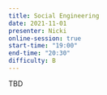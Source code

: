 ```yaml
---
title: Social Engineering
date: 2021-11-01
presenter: Nicki
online-session: true
start-time: "19:00"
end-time: "20:30"
difficulty: B
---
```


TBD